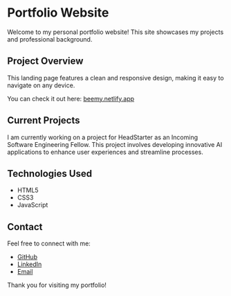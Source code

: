 # Portfolio Website

Welcome to my personal portfolio website! This site showcases my projects and professional background.

## Project Overview

This landing page features a clean and responsive design, making it easy to navigate on any device.

You can check it out here: [beemy.netlify.app](https://beemy.netlify.app/)

## Current Projects

I am currently working on a project for HeadStarter as an Incoming Software Engineering Fellow. This project involves developing innovative AI applications to enhance user experiences and streamline processes.

## Technologies Used

- HTML5
- CSS3
- JavaScript

## Contact

Feel free to connect with me:

- [GitHub](https://github.com/zziyadullaev)
- [LinkedIn](https://www.linkedin.com/in/zuhriddin-ziyadullaev-930030218)
- [Email](mailto:zziyadullaev9@gmail.com)

Thank you for visiting my portfolio!
